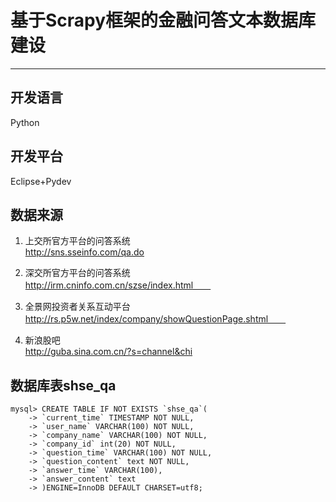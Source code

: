 # 基于Scrapy框架的金融问答文本数据库建设
---
## 开发语言
Python
## 开发平台
Eclipse+Pydev
## 数据来源
1. 上交所官方平台的问答系统  
   http://sns.sseinfo.com/qa.do  

2. 深交所官方平台的问答系统  
   http://irm.cninfo.com.cn/szse/index.html　　

3. 全景网投资者关系互动平台  
   http://rs.p5w.net/index/company/showQuestionPage.shtml　　

4. 新浪股吧  
   http://guba.sina.com.cn/?s=channel&chi
## 数据库表shse_qa
	mysql> CREATE TABLE IF NOT EXISTS `shse_qa`(
	    -> `current_time` TIMESTAMP NOT NULL,
	    -> `user_name` VARCHAR(100) NOT NULL,
	    -> `company_name` VARCHAR(100) NOT NULL,
	    -> `company_id` int(20) NOT NULL,
	    -> `question_time` VARCHAR(100) NOT NULL,
	    -> `question_content` text NOT NULL,
	    -> `answer_time` VARCHAR(100),
	    -> `answer_content` text
	    -> )ENGINE=InnoDB DEFAULT CHARSET=utf8;